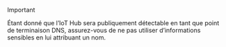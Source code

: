 > [!IMPORTANT]
> Étant donné que l’IoT Hub sera publiquement détectable en tant que point de terminaison DNS, assurez-vous de ne pas utiliser d’informations sensibles en lui attribuant un nom.
>
